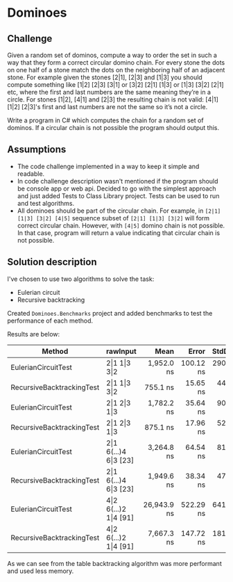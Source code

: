 # Dominoes

## Challenge
Given a random set of dominos, compute a way to order the set in such a way that they form a correct circular domino chain. For every stone the dots on one half of a stone match the dots on the neighboring half of an adjacent stone.
For example given the stones [2|1], [2|3] and [1|3] you should compute something like [1|2] [2|3] [3|1] or [3|2] [2|1] [1|3] or [1|3] [3|2] [2|1] etc, where the first and last numbers are the same meaning they’re in a circle.
For stones [1|2], [4|1] and [2|3] the resulting chain is not valid: [4|1] [1|2] [2|3]'s first and last numbers are not the same so it’s not a circle.

Write a program in C# which computes the chain for a random set of dominos. If a circular chain is not possible the program should output this.

## Assumptions
- The code challenge implemented in a way to keep it simple and readable.
- In code challenge description wasn't mentioned if the program should be console app or web api. Decided to go with the simplest approach and just added Tests to Class Library project. Tests can be used to run and test algorithms.
- All dominoes should be part of the circular chain. For example, in `[2|1] [1|3] [3|2] [4|5]` sequence subset of `[2|1] [1|3] [3|2]` will form correct circular chain. However, with `[4|5]` domino chain is not possible. In that case, program will return a value indicating that circular chain is not possible.

## Solution description
I've chosen to use two algorithms to solve the task:
- Eulerian circuit
- Recursive backtracking

Created `Dominoes.Benchmarks` project and added benchmarks to test the performance of each method.

Results are below:

| Method                    | rawInput             | Mean        | Error     | StdDev    | Median      | Gen0   | Allocated |
|-------------------------- |--------------------- |------------:|----------:|----------:|------------:|-------:|----------:|
| EulerianCircuitTest       | 2\|1 1\|3 3\|2       |  1,952.0 ns | 100.12 ns | 290.45 ns |  1,826.6 ns | 0.2365 |    1504 B |
| RecursiveBacktrackingTest | 2\|1 1\|3 3\|2       |    755.1 ns |  15.65 ns |  44.14 ns |    751.0 ns | 0.1106 |     696 B |
| EulerianCircuitTest       | 2\|1 2\|3 1\|3       |  1,782.2 ns |  35.64 ns |  90.07 ns |  1,766.4 ns | 0.2384 |    1504 B |
| RecursiveBacktrackingTest | 2\|1 2\|3 1\|3       |    875.1 ns |  17.96 ns |  52.40 ns |    865.8 ns | 0.1144 |     720 B |
| EulerianCircuitTest       | 2\|1 6(...)4 6\|3 [23] |  3,264.8 ns |  64.54 ns |  81.62 ns |  3,253.5 ns | 0.4387 |    2752 B |
| RecursiveBacktrackingTest | 2\|1 6(...)4 6\|3 [23] |  1,949.6 ns |  38.34 ns |  47.08 ns |  1,936.7 ns | 0.2060 |    1312 B |
| EulerianCircuitTest       | 4\|2 6(...)2 1\|4 [91] | 26,943.9 ns | 522.29 ns | 641.42 ns | 26,828.4 ns | 1.9226 |   12144 B |
| RecursiveBacktrackingTest | 4\|2 6(...)2 1\|4 [91] |  7,667.3 ns | 147.72 ns | 181.42 ns |  7,668.7 ns | 0.7248 |    4584 B |

As we can see from the table backtracking algorithm was more performant and used less memory.